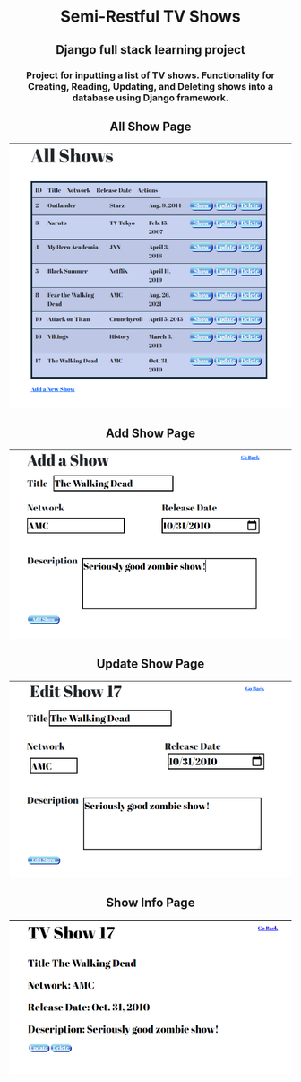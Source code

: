 <h1 align="center"> Semi-Restful TV Shows</h1>
<h2 align="center">
Django full stack learning project 
   </h2>
 <h3 align="center">
 Project for inputting a list of TV shows.  Functionality for Creating, Reading, Updating, and Deleting shows into a database using Django framework.
  </h3>  
  <h2 align="center">
  All Show Page
  </h2>  
  <p align="center">
  <img src="https://github.com/Mortr0n/semirestful_tvshows/blob/6cbc3740a128f723c6889f57d5cbf62a8c48862e/readme_images/allshowspage.PNG">
  </p> 
  <h2 align="center">
  Add Show Page
  </h2>  
   <p align="center">
<img src="https://github.com/Mortr0n/semirestful_tvshows/blob/6cbc3740a128f723c6889f57d5cbf62a8c48862e/readme_images/addashow.PNG">
  </p>
  <h2 align="center">
  Update Show Page
  </h2>
   <p align="center">
  <img src="https://github.com/Mortr0n/semirestful_tvshows/blob/6cbc3740a128f723c6889f57d5cbf62a8c48862e/readme_images/showeditpage.PNG">
  </p>
  <h2 align="center">
  Show Info Page
  </h2>
   <p align="center">
  <img src="https://github.com/Mortr0n/semirestful_tvshows/blob/6cbc3740a128f723c6889f57d5cbf62a8c48862e/readme_images/showinfopage.PNG">
</p>

